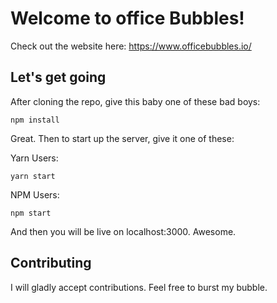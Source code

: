 # Welcome to office Bubbles!
Check out the website here:
https://www.officebubbles.io/

## Let's get going
After cloning the repo, give this baby one of these bad boys:

```
npm install
```

Great. Then to start up the server, give it one of these:

Yarn Users:
```
yarn start
```

NPM Users:
```
npm start
```

And then you will be live on localhost:3000. Awesome.

## Contributing
I will gladly accept contributions. Feel free to burst my bubble.
